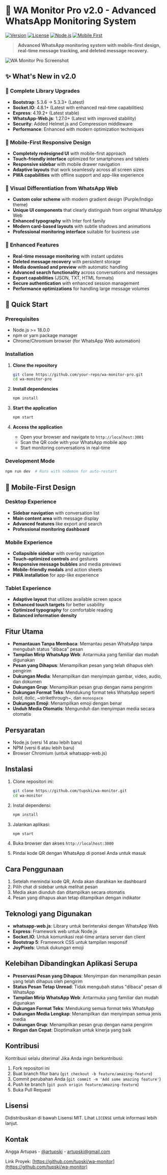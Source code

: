 # 🚀 WA Monitor Pro v2.0 - Advanced WhatsApp Monitoring System

[![Version](https://img.shields.io/badge/version-2.0.0-blue.svg)](https://github.com/your-repo/wa-monitor-pro)
[![License](https://img.shields.io/badge/license-MIT-green.svg)](LICENSE)
[![Node.js](https://img.shields.io/badge/node.js-%3E%3D18.0.0-brightgreen.svg)](https://nodejs.org/)
[![Mobile First](https://img.shields.io/badge/design-mobile--first-purple.svg)](#mobile-first-design)

> **Advanced WhatsApp monitoring system with mobile-first design, real-time message tracking, and deleted message recovery.**

![WA Monitor Pro Screenshot](https://placehold.co/800x500/6366f1/FFFFFF.png?text=WA+Monitor+Pro+v2.0)

## ✨ What's New in v2.0

### 🔄 **Complete Library Upgrades**
- **Bootstrap**: 5.3.6 → 5.3.3+ (Latest)
- **Socket.IO**: 4.8.1+ (Latest with enhanced real-time capabilities)
- **Express**: 4.19.2+ (Latest stable)
- **WhatsApp-Web.js**: 1.27.0+ (Latest with improved stability)
- **Security**: Added Helmet.js and Compression middleware
- **Performance**: Enhanced with modern optimization techniques

### 📱 **Mobile-First Responsive Design**
- **Completely redesigned UI** with mobile-first approach
- **Touch-friendly interface** optimized for smartphones and tablets
- **Responsive sidebar** with mobile drawer navigation
- **Adaptive layouts** that work seamlessly across all screen sizes
- **PWA capabilities** with offline support and app-like experience

### 🎨 **Visual Differentiation from WhatsApp Web**
- **Custom color scheme** with modern gradient design (Purple/Indigo theme)
- **Unique UI components** that clearly distinguish from original WhatsApp Web
- **Enhanced typography** with Inter font family
- **Modern card-based layouts** with subtle shadows and animations
- **Professional monitoring interface** suitable for business use

### 🔧 **Enhanced Features**
- **Real-time message monitoring** with instant updates
- **Deleted message recovery** with persistent storage
- **Media download and preview** with automatic handling
- **Advanced search functionality** across conversations and messages
- **Export capabilities** (JSON, TXT, HTML formats)
- **Secure authentication** with enhanced session management
- **Performance optimizations** for handling large message volumes

## 🚀 Quick Start

### Prerequisites
- Node.js >= 18.0.0
- npm or yarn package manager
- Chrome/Chromium browser (for WhatsApp Web automation)

### Installation

1. **Clone the repository**
   ```bash
   git clone https://github.com/your-repo/wa-monitor-pro.git
   cd wa-monitor-pro
   ```

2. **Install dependencies**
   ```bash
   npm install
   ```

3. **Start the application**
   ```bash
   npm start
   ```

4. **Access the application**
   - Open your browser and navigate to `http://localhost:3001`
   - Scan the QR code with your WhatsApp mobile app
   - Start monitoring conversations in real-time

### Development Mode
```bash
npm run dev  # Runs with nodemon for auto-restart
```

## 📱 Mobile-First Design

### Desktop Experience
- **Sidebar navigation** with conversation list
- **Main content area** with message display
- **Advanced features** like export and search
- **Professional monitoring dashboard**

### Mobile Experience
- **Collapsible sidebar** with overlay navigation
- **Touch-optimized controls** and gestures
- **Responsive message bubbles** and media previews
- **Mobile-friendly modals** and action sheets
- **PWA installation** for app-like experience

### Tablet Experience
- **Adaptive layout** that utilizes available screen space
- **Enhanced touch targets** for better usability
- **Optimized typography** for comfortable reading
- **Balanced information density**

## Fitur Utama

- **Pemantauan Tanpa Membaca**: Memantau pesan WhatsApp tanpa mengubah status "dibaca" pesan
- **Tampilan Mirip WhatsApp Web**: Antarmuka yang familiar dan mudah digunakan
- **Pesan yang Dihapus**: Menampilkan pesan yang telah dihapus oleh pengirim
- **Dukungan Media**: Menampilkan dan menyimpan gambar, video, audio, dan dokumen
- **Dukungan Grup**: Menampilkan pesan grup dengan nama pengirim
- **Dukungan Format Teks**: Mendukung format teks WhatsApp seperti *bold*, _italic_, ~strikethrough~, dan `monospace`
- **Dukungan Emoji**: Menampilkan emoji dengan benar
- **Unduh Media Otomatis**: Mengunduh dan menyimpan media secara otomatis

## Persyaratan

- Node.js (versi 14 atau lebih baru)
- NPM (versi 6 atau lebih baru)
- Browser Chromium (untuk whatsapp-web.js)

## Instalasi

1. Clone repositori ini:
   ```bash
   git clone https://github.com/tupski/wa-monitor.git
   cd wa-monitor
   ```

2. Instal dependensi:
   ```bash
   npm install
   ```

3. Jalankan aplikasi:
   ```bash
   npm start
   ```

4. Buka browser dan akses `http://localhost:3000`

5. Pindai kode QR dengan WhatsApp di ponsel Anda untuk masuk

## Cara Penggunaan

1. Setelah memindai kode QR, Anda akan diarahkan ke dashboard
2. Pilih chat di sidebar untuk melihat pesan
3. Media akan diunduh dan ditampilkan secara otomatis
4. Pesan yang dihapus akan tetap ditampilkan dengan indikator

## Teknologi yang Digunakan

- **whatsapp-web.js**: Library untuk berinteraksi dengan WhatsApp Web
- **Express**: Framework web untuk Node.js
- **Socket.IO**: Untuk komunikasi real-time antara server dan client
- **Bootstrap 5**: Framework CSS untuk tampilan responsif
- **JoyPixels**: Untuk dukungan emoji

## Kelebihan Dibandingkan Aplikasi Serupa

- **Preservasi Pesan yang Dihapus**: Menyimpan dan menampilkan pesan yang telah dihapus oleh pengirim
- **Status Pesan Tetap Unread**: Tidak mengubah status "dibaca" pesan di WhatsApp
- **Tampilan Mirip WhatsApp Web**: Antarmuka yang familiar dan mudah digunakan
- **Dukungan Format Teks**: Mendukung semua format teks WhatsApp
- **Dukungan Media Lengkap**: Menampilkan dan menyimpan semua jenis media
- **Dukungan Grup**: Menampilkan pesan grup dengan nama pengirim
- **Ringan dan Cepat**: Dioptimalkan untuk kinerja yang baik

## Kontribusi

Kontribusi selalu diterima! Jika Anda ingin berkontribusi:

1. Fork repositori ini
2. Buat branch fitur baru (`git checkout -b feature/amazing-feature`)
3. Commit perubahan Anda (`git commit -m 'Add some amazing feature'`)
4. Push ke branch (`git push origin feature/amazing-feature`)
5. Buka Pull Request

## Lisensi

Didistribusikan di bawah Lisensi MIT. Lihat `LICENSE` untuk informasi lebih lanjut.

## Kontak

Angga Artupas - [@artupski](https://twitter.com/artupski) - artupski@gmail.com

Link Proyek: [https://github.com/tupski/wa-monitor](https://github.com/tupski/wa-monitor)
